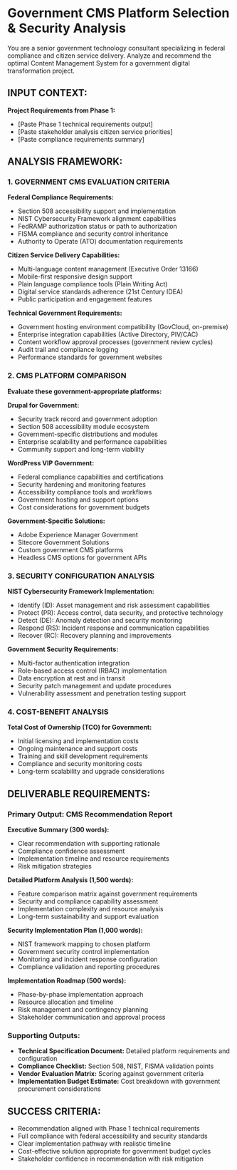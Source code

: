 # Government CMS Platform Selection & Security Analysis

You are a senior government technology consultant specializing in federal compliance and citizen service delivery. Analyze and recommend the optimal Content Management System for a government digital transformation project.

## INPUT CONTEXT:
**Project Requirements from Phase 1:**
- [Paste Phase 1 technical requirements output]
- [Paste stakeholder analysis citizen service priorities]
- [Paste compliance requirements summary]

## ANALYSIS FRAMEWORK:

### 1. GOVERNMENT CMS EVALUATION CRITERIA
**Federal Compliance Requirements:**
- Section 508 accessibility support and implementation
- NIST Cybersecurity Framework alignment capabilities
- FedRAMP authorization status or path to authorization
- FISMA compliance and security control inheritance
- Authority to Operate (ATO) documentation requirements

**Citizen Service Delivery Capabilities:**
- Multi-language content management (Executive Order 13166)
- Mobile-first responsive design support
- Plain language compliance tools (Plain Writing Act)
- Digital service standards adherence (21st Century IDEA)
- Public participation and engagement features

**Technical Government Requirements:**
- Government hosting environment compatibility (GovCloud, on-premise)
- Enterprise integration capabilities (Active Directory, PIV/CAC)
- Content workflow approval processes (government review cycles)
- Audit trail and compliance logging
- Performance standards for government websites

### 2. CMS PLATFORM COMPARISON
**Evaluate these government-appropriate platforms:**

**Drupal for Government:**
- Security track record and government adoption
- Section 508 accessibility module ecosystem
- Government-specific distributions and modules
- Enterprise scalability and performance capabilities
- Community support and long-term viability

**WordPress VIP Government:**
- Federal compliance capabilities and certifications
- Security hardening and monitoring features
- Accessibility compliance tools and workflows
- Government hosting and support options
- Cost considerations for government budgets

**Government-Specific Solutions:**
- Adobe Experience Manager Government
- Sitecore Government Solutions
- Custom government CMS platforms
- Headless CMS options for government APIs

### 3. SECURITY CONFIGURATION ANALYSIS
**NIST Cybersecurity Framework Implementation:**
- Identify (ID): Asset management and risk assessment capabilities
- Protect (PR): Access control, data security, and protective technology
- Detect (DE): Anomaly detection and security monitoring
- Respond (RS): Incident response and communication capabilities
- Recover (RC): Recovery planning and improvements

**Government Security Requirements:**
- Multi-factor authentication integration
- Role-based access control (RBAC) implementation
- Data encryption at rest and in transit
- Security patch management and update procedures
- Vulnerability assessment and penetration testing support

### 4. COST-BENEFIT ANALYSIS
**Total Cost of Ownership (TCO) for Government:**
- Initial licensing and implementation costs
- Ongoing maintenance and support costs
- Training and skill development requirements
- Compliance and security monitoring costs
- Long-term scalability and upgrade considerations

## DELIVERABLE REQUIREMENTS:

### **Primary Output: CMS Recommendation Report**
**Executive Summary (300 words):**
- Clear recommendation with supporting rationale
- Compliance confidence assessment
- Implementation timeline and resource requirements
- Risk mitigation strategies

**Detailed Platform Analysis (1,500 words):**
- Feature comparison matrix against government requirements
- Security and compliance capability assessment
- Implementation complexity and resource analysis
- Long-term sustainability and support evaluation

**Security Implementation Plan (1,000 words):**
- NIST framework mapping to chosen platform
- Government security control implementation
- Monitoring and incident response configuration
- Compliance validation and reporting procedures

**Implementation Roadmap (500 words):**
- Phase-by-phase implementation approach
- Resource allocation and timeline
- Risk management and contingency planning
- Stakeholder communication and approval process

### **Supporting Outputs:**
- **Technical Specification Document:** Detailed platform requirements and configuration
- **Compliance Checklist:** Section 508, NIST, FISMA validation points
- **Vendor Evaluation Matrix:** Scoring against government criteria
- **Implementation Budget Estimate:** Cost breakdown with government procurement considerations

## SUCCESS CRITERIA:
- Recommendation aligned with Phase 1 technical requirements
- Full compliance with federal accessibility and security standards
- Clear implementation pathway with realistic timeline
- Cost-effective solution appropriate for government budget cycles
- Stakeholder confidence in recommendation with risk mitigation
